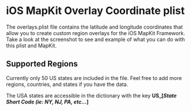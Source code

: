 iOS MapKit Overlay Coordinate plist
===================================

The overlays.plist file contains the latitude and longitude coordinates that allow you to
create custom region overlays for the iOS MapKit Framework. 
Take a look at the screenshot to see and example of what you can do with this plist and MapKit.

Supported Regions
-----------------
Currently only 50 US states are included in the file. Feel free to add more regions, countries,
and states if you have the data. 

The USA states are accessible in the dictionary with the key **US_[*State Short Code (ie: NY, NJ, PA, etc...*]**
